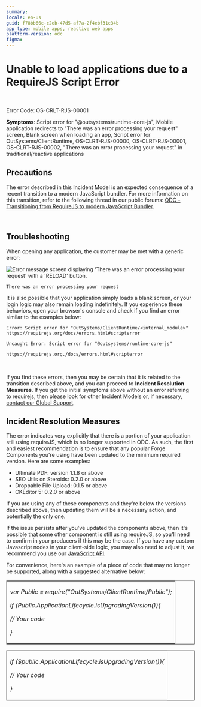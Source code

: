 ```yaml
---
summary: 
locale: en-us
guid: f78bb66c-c2eb-47d5-af7a-2f4ebf31c34b
app_type: mobile apps, reactive web apps
platform-version: odc
figma:
---
```


<h1>Unable to load applications due to a RequireJS Script Error</h1>

<p><br/></p><p>Error Code: OS-CRLT-RJS-00001</p>

<p><strong>Symptoms</strong>: Script error for "@outsystems/runtime-core-js", Mobile application redirects to "There was an error processing your request" screen, Blank screen when loading an app, Script error for OutSystems/ClientRuntime, OS-CLRT-RJS-00000, OS-CLRT-RJS-00001, OS-CLRT-RJS-00002, "There was an error processing your request" in traditional/reactive applications</p>

<h2>Precautions</h2>

<p>The error described in this Incident Model is an expected consequence of a recent transition to a modern JavaScript bundler. For more information on this transition, refer to the following thread in our public forums: <a href="https://www.outsystems.com/forums/discussion/98518/odc-transitioning-from-requirejs-to-modern-javascript-bundler/" target="_blank" rel="noopener noreferrer">ODC - Transitioning from RequireJS to modern JavaScript Bundler</a>.</p>

<p><br/></p><h2>Troubleshooting</h2>

<p>When opening any application, the customer may be met with a generic error:</p>

![Error message screen displaying 'There was an error processing your request' with a 'RELOAD' button.](images/im-image-ck-0a223d5b-1a2b-4ae4-bf97-620d0744d0fd.png "Error Processing Request Screen")

<p><code class="editorCode">There was an error processing your request</code></p>

<p>It is also possible that your application simply loads a blank screen, or your login logic may also remain loading indefinitely. If you experience these behaviors, open your browser's console and check if you find an error similar to the examples below:</p>

<p><code class="editorCode">Error: Script error for "OutSystems/ClientRuntime/&lt;internal_module&gt;" https://requirejs.org/docs/errors.html#scripterror</code></p>

<p><code class="editorCode">Uncaught Error: Script error for "@outsystems/runtime-core-js"</code></p><p><code class="editorCode">https://requirejs.org./docs/errors.html#scripterror </code></p>

<p><br/></p><p>If you find these errors, then you may be certain that it is related to the transition described above, and you can proceed to <strong>Incident Resolution Measures</strong>. If you get the initial symptoms above without an error referring to requirejs, then please look for other Incident Models or, if necessary, <a href="https://success.outsystems.com/support/home/" target="_blank" rel="noopener noreferrer">contact our Global Support</a>.</p>

<h2>Incident Resolution Measures</h2>

<p>The error indicates very explicitly that there is a portion of your application still using requireJS, which is no longer supported in ODC. As such, the first and easiest recommendation is to ensure that any popular Forge Components you're using have been updated to the minimum required version. Here are some examples:</p>

<ul><li>Ultimate PDF: version 1.1.8 or above</li>
<li>SEO Utils on Steroids: 0.2.0 or above</li>
<li>Droppable File Upload: 0.1.5 or above</li>
<li>CKEditor 5: 0.2.0 or above</li></ul>

<p>If you are using any of these components and they're below the versions described above, then updating them will be a necessary action, and potentially the only one.</p>

<p>If the issue persists after you've updated the components above, then it's possible that some other component is still using requireJS, so you'll need to confirm in your producers if this may be the case. If you have any custom Javascript nodes in your client-side logic, you may also need to adjust it, we recommend you use our <a href="https://success.outsystems.com/documentation/outsystems_developer_cloud/outsystems_language_and_elements/outsystems_apis/javascript_api/" target="_blank" rel="noopener noreferrer">JavaScript API</a>.</p>

<p>For convenience, here's an example of a piece of code that may no longer be supported, along with a suggested alternative below:</p>

<table border="1" cellpadding="1" cellspacing="1"><tbody><tr><td><p><em>var Public = require("OutSystems/ClientRuntime/Public");</em></p><p><em>if (Public.ApplicationLifecycle.isUpgradingVersion()){</em></p><p><em>    // Your code</em></p><p><em>}</em></p></td></tr></tbody></table><table border="1" cellpadding="1" cellspacing="1"><tbody><tr><td><p><em>if ($public.ApplicationLifecycle.isUpgradingVersion()){ </em></p><p><em>    // Your code </em></p><p><em>}</em></p></td></tr></tbody></table>
